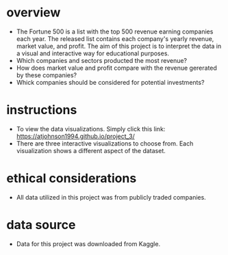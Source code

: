 # overview
- The Fortune 500 is a list with the top 500 revenue earning companies each year. The released list contains each company's yearly revenue, market value, and profit. The aim of this project is to interpret the data in a visual and interactive way for educational purposes.
 - Which companies and sectors producted the most revenue?
 - How does market value and profit compare with the revenue gererated by these companies?
 - Whick companies should be considered for potential investments?

# instructions
- To view the data visualizations. Simply click this link: https://atjohnson1994.github.io/project_3/ 
- There are three interactive visualizations to choose from. Each visualization shows a different aspect of the dataset.

# ethical considerations
- All data utilized in this project was from publicly traded companies.

# data source
- Data for this project was downloaded from Kaggle.
